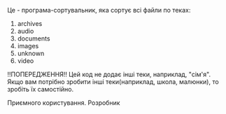 Це - програма-сортувальник, яка сортує всі файли по теках:
1. archives
2. audio
3. documents
4. images
5. unknown
6. video

!!ПОПЕРЕДЖЕННЯ!!
Цей код не додає інші теки, наприклад, "сім'я". Якщо вам потрібно зробити інші теки(наприклад, школа, малюнки), то зробіть їх самостійно.

Приємного користування.
Розробник
